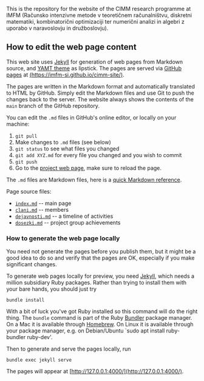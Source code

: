 This is the repository for the website of the CIMM research programme at IMFM (Računsko intenzivne metode v teoretičnem računalništvu, diskretni matematiki, kombinatorični optimizaciji ter numerični analizi in algebri z uporabo v naravoslovju in družboslovju).

## How to edit the web page content

This web site uses [Jekyll](https://jekyllrb.com) for generation of web pages from Markdown source, and [YAMT theme](http://jekyllthemes.org/themes/jekyll-yamt/) as lipstick. The pages are served via [GitHub pages](https://guides.github.com/features/pages/) at [(https://imfm-si.github.io/cimm-site/)](https://imfm-si.github.io/cimm-site/).

The pages are written in the Markdown format and automatically translated to HTML by
GitHub. Simply edit the Markdown files and use Git to push the changes back to the server.
The website always shows the contents of the `main` branch of the GitHub repository.

You can edit the `.md` files in GitHub's online editor, or locally on your machine:

1. `git pull`
2. Make changes to `.md` files (see below)
3. `git status` to see what files you changed
4. `git add XYZ.md` for every file you changed and you wish to commit
5. `git push`
6. Go to the [project web page](https://imfm-si.github.io/cimm-site/), make sure to reload the page.

The `.md` files are Markdown files, here is a [quick Markdown reference](https://guides.github.com/features/mastering-markdown/).

Page source files:

* [`index.md`](./index.md) -- main page
* [`clani.md`](./clani.md) -- members
* [`dejavnosti.md`](./dejavnosti.md) -- a timeline of activities
* [`dosezki.md`](./dosezki.md) -- project group achievements

### How to generate the web page locally

You need not generate the pages before you publish them, but it might be a good idea to do
so and verify that the pages are OK, especially if you make significant changes.

To generate web pages locally for preview, you need [Jekyll](https://jekyllrb.com), which
needs a million subsidiary Ruby packages. Rather than trying to install them with your
bare hands, you should just try

    bundle install

With a bit of luck you've got Ruby installed so this command will do the right thing. The
`bundle` command is part of the Ruby [Bundler](https://bundler.io) package manager. On a
Mac it is available through [Homebrew](https://brew.sh).  On Linux it is available through
your package manager, e.g. on Debian/Ubuntu `sudo apt install ruby-bundler ruby-dev'.

Then to generate and serve the pages locally, run

    bundle exec jekyll serve

The pages will appear at [http://127.0.0.1:4000/](http://127.0.0.1:4000/).
